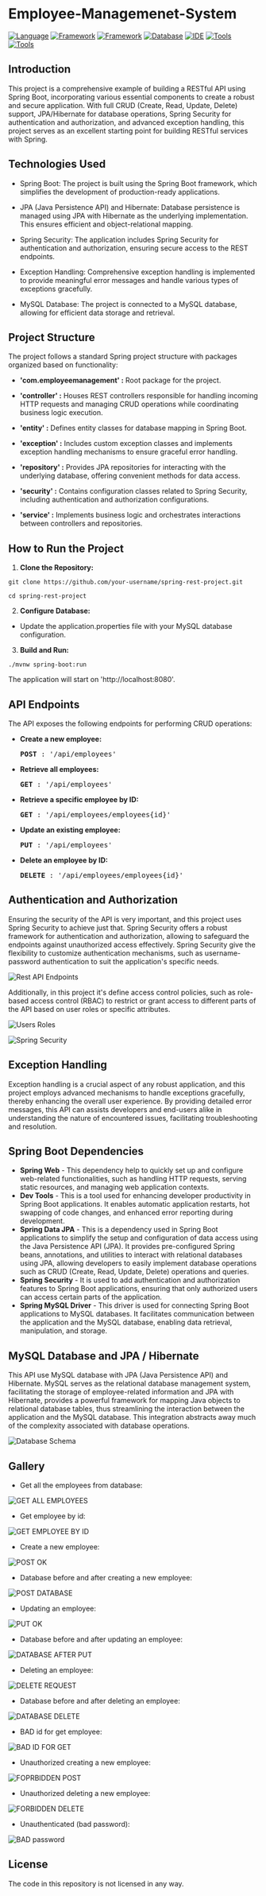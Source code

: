 # Employee-Managemenet-System

[![Language](https://img.shields.io/badge/Language-Java%2017-blue?labelColor=gray&style=flat&link=https://www.java.com/en/)](https://www.java.com/en/)
[![Framework](https://img.shields.io/badge/Framework-Spring%206-green?style=flat&link=https://spring.io/)](https://spring.io/)
[![Framework](https://img.shields.io/badge/Framework-Spring%20Boot%203-green?style=flat&link=https://spring.io/projects/spring-boot)](https://spring.io/projects/spring-boot)
[![Database](https://img.shields.io/badge/Database-MySQL-blue?style=flat&link=https://www.mysql.com/)](https://www.mysql.com/)
[![IDE](https://img.shields.io/badge/IDE-IntelliJ-purple?style=flat&link=https://www.jetbrains.com/idea/)](https://www.jetbrains.com/idea/)
[![Tools](https://img.shields.io/badge/Tools-Postman%20IDEA-orange?style=flat&link=https://www.postman.com/)](https://www.postman.com/)
[![Tools](https://img.shields.io/badge/Tools-MySQL%20Workbench-blue?style=flat&link=https://www.mysql.com/products/workbench/)](https://www.mysql.com/products/workbench/)

## Introduction
This project is a comprehensive example of building a RESTful API using Spring Boot, incorporating various essential components to create a robust and secure application. With full CRUD (Create, Read, Update, Delete) support, JPA/Hibernate for database operations, Spring Security for authentication and authorization, and advanced exception handling, this project serves as an excellent starting point for building RESTful services with Spring.

## Technologies Used

- Spring Boot: The project is built using the Spring Boot framework, which simplifies the development of production-ready applications.

- JPA (Java Persistence API) and Hibernate: Database persistence is managed using JPA with Hibernate as the underlying implementation. This ensures efficient and object-relational mapping.

- Spring Security: The application includes Spring Security for authentication and authorization, ensuring secure access to the REST endpoints.

- Exception Handling: Comprehensive exception handling is implemented to provide meaningful error messages and handle various types of exceptions gracefully.

- MySQL Database: The project is connected to a MySQL database, allowing for efficient data storage and retrieval.

## Project Structure
The project follows a standard Spring project structure with packages organized based on functionality:

- **'com.employeemanagement' :** Root package for the project.

- **'controller' :** Houses REST controllers responsible for handling incoming HTTP requests and managing CRUD operations while coordinating business logic execution.
  
- **'entity' :** Defines entity classes for database mapping in Spring Boot.

- **'exception' :** Includes custom exception classes and implements exception handling mechanisms to ensure graceful error handling.

- **'repository' :** Provides JPA repositories for interacting with the underlying database, offering convenient methods for data access.

- **'security' :** Contains configuration classes related to Spring Security, including authentication and authorization configurations.

- **'service' :** Implements business logic and orchestrates interactions between controllers and repositories.

## How to Run the Project
1. **Clone the Repository:**
```
git clone https://github.com/your-username/spring-rest-project.git

cd spring-rest-project
```

2. **Configure Database:**

  - Update the application.properties file with your MySQL database configuration.

3. **Build and Run:**
```
./mvnw spring-boot:run
```
  The application will start on 'http://localhost:8080'.

## API Endpoints
The API exposes the following endpoints for performing CRUD operations:

- **Create a new employee:**
  <pre>
  <b>POST</b> : '/api/employees'
  </pre>
  
- **Retrieve all employees:**
  <pre>
  <b>GET</b> : '/api/employees'
  </pre>
  
- **Retrieve a specific employee by ID:**
  <pre>
  <b>GET</b> : '/api/employees/employees{id}'
  </pre>
  
- **Update an existing employee:**
  <pre>
  <b>PUT</b> : '/api/employees'
  </pre>
  
- **Delete an employee by ID:**
  <pre>
  <b>DELETE</b> : '/api/employees/employees{id}'
  </pre>
  
## Authentication and Authorization
Ensuring the security of the API is very important, and this project uses Spring Security to achieve just that. Spring Security offers a robust framework for authentication and authorization, allowing to safeguard the endpoints against unauthorized access effectively. Spring Security give the flexibility to customize authentication mechanisms, such as username-password authentication to suit the application's specific needs.

![Rest API Endpoints](https://github.com/FlorianIanculescu/Employee-Managemenet-System/assets/46021975/0fcef0d3-72e1-4ad8-bea4-5e40eb87e16b)

Additionally, in this project it's define access control policies, such as role-based access control (RBAC) to restrict or grant access to different parts of the API based on user roles or specific attributes. 

![Users   Roles](https://github.com/FlorianIanculescu/Employee-Managemenet-System/assets/46021975/b4f3cd62-0a92-4d3d-9329-86261aa3adc7)

![Spring Security](https://github.com/FlorianIanculescu/Employee-Managemenet-System/assets/46021975/f4acdcea-c0e7-4136-a85d-fd1fd33cd34b)

## Exception Handling
Exception handling is a crucial aspect of any robust application, and this project employs advanced mechanisms to handle exceptions gracefully, thereby enhancing the overall user experience. By providing detailed error messages, this API can assists developers and end-users alike in understanding the nature of encountered issues, facilitating troubleshooting and resolution.

## Spring Boot Dependencies
- **Spring Web** - This dependency help to quickly set up and configure web-related functionalities, such as handling HTTP requests, serving static resources, and managing web application contexts.
- **Dev Tools** - This is a tool used for enhancing developer productivity in Spring Boot applications. It enables automatic application restarts, hot swapping of code changes, and enhanced error reporting during development. 
- **Spring Data JPA** - This is a dependency used in Spring Boot applications to simplify the setup and configuration of data access using the Java Persistence API (JPA). It provides pre-configured Spring beans, annotations, and utilities to interact with relational databases using JPA, allowing developers to easily implement database operations such as CRUD (Create, Read, Update, Delete) operations and queries.
- **Spring Security** - It is used to add authentication and authorization features to Spring Boot applications, ensuring that only authorized users can access certain parts of the application.
- **Spring MySQL Driver** - This driver is used for connecting Spring Boot applications to MySQL databases. It facilitates communication between the application and the MySQL database, enabling data retrieval, manipulation, and storage.

## MySQL Database and JPA / Hibernate
This API use MySQL database with JPA (Java Persistence API) and Hibernate. MySQL serves as the relational database management system, facilitating the storage of employee-related information and JPA with Hibernate, provides a powerful framework for mapping Java objects to relational database tables, thus streamlining the interaction between the application and the MySQL database. This integration abstracts away much of the complexity associated with database operations.

![Database Schema](https://github.com/FlorianIanculescu/Employee-Managemenet-System/assets/46021975/ab2f9c45-59fd-431b-827b-e4991bca104c)

## Gallery

- Get all the employees from database:
  
![GET ALL EMPLOYEES](https://github.com/FlorianIanculescu/Employee-Managemenet-System/assets/46021975/9cc4aea3-556d-42d5-abd3-ad781d80a272)

- Get employee by id:
  
![GET EMPLOYEE BY ID](https://github.com/FlorianIanculescu/Employee-Managemenet-System/assets/46021975/9bf85201-bf47-43bc-870b-5e3e49dd4ab3)

- Create a new employee:

![POST OK](https://github.com/FlorianIanculescu/Employee-Managemenet-System/assets/46021975/062fa828-5282-4f18-b442-fb133ccde41e)

- Database before and after creating a new employee:

![POST DATABASE](https://github.com/FlorianIanculescu/Employee-Managemenet-System/assets/46021975/f6350458-2409-4ffb-8afb-d89dfb7edbe4)

- Updating an employee:

![PUT OK](https://github.com/FlorianIanculescu/Employee-Managemenet-System/assets/46021975/603398d7-37cb-4f5e-ab1b-517e1b52531e)

- Database before and after updating an employee:

![DATABASE AFTER PUT](https://github.com/FlorianIanculescu/Employee-Managemenet-System/assets/46021975/e44ab707-e938-4314-9c66-08edf6742666)

- Deleting an employee:
  
![DELETE REQUEST](https://github.com/FlorianIanculescu/Employee-Managemenet-System/assets/46021975/7e8d3991-654d-4b8a-ace0-6903ad5a47a1)

- Database before and after deleting an employee:

![DATABASE DELETE](https://github.com/FlorianIanculescu/Employee-Managemenet-System/assets/46021975/6fa29af8-2d7b-447d-970c-57563089eab2)

- BAD id for get employee:

![BAD ID FOR GET](https://github.com/FlorianIanculescu/Employee-Managemenet-System/assets/46021975/f807f157-757f-4b10-a364-0b8d8103a3ee)

- Unauthorized creating a new employee:

![FOPRBIDDEN POST](https://github.com/FlorianIanculescu/Employee-Managemenet-System/assets/46021975/ef40da51-4dda-4356-9be1-3c45aa136764)

- Unauthorized deleting a new employee:
  
![FORBIDDEN DELETE](https://github.com/FlorianIanculescu/Employee-Managemenet-System/assets/46021975/ec287881-2e9f-4a89-b887-e0c3a7d6c31c)

- Unauthenticated (bad password):

![BAD password](https://github.com/FlorianIanculescu/Employee-Managemenet-System/assets/46021975/136f30fc-6e0c-4dff-be61-56b7b5658c5c)

## License
The code in this repository is not licensed in any way.
